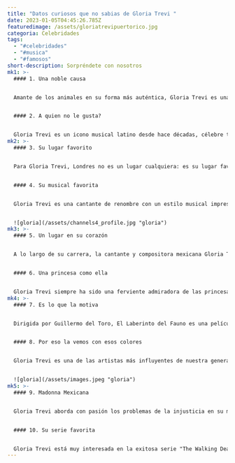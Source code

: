 ```yaml
---
title: "Datos curiosos que no sabias de Gloria Trevi "
date: 2023-01-05T04:45:26.785Z
featuredimage: /assets/gloriatrevipuertorico.jpg
categoria: Celebridades
tags:
  - "#celebridades"
  - "#musica"
  - "#famosos"
short-description: Sorpréndete con nosotros
mk1: >-
  #### 1﻿. Una noble causa 


  Amante de los animales en su forma más auténtica, Gloria Trevi es una abierta defensora de todos los animales. Ya sean perros o gatos, no parece existir una especie favorita para la cantante, que ha extendido su pasión incluso a las criaturas más inverosímiles, como armadillos, ballenas y ranas. No es de extrañar entonces que cuente entre sus muchos momentos especiales en la vida el haberse acurrucado con un oso koala en Australia y haber besado delfines durante sus viajes al acuario de Cancún. Su profundo amor por los animales la llevó a unir fuerzas con causas en favor de los animales, como PeTA México, y a construir refugios para perros callejeros a ambos lados de la frontera entre Estados Unidos y México. Gloria Trevi, que inspira a millones de personas en toda Latinoamérica no sólo con su música, sino también con su entusiasmo por el bienestar de los animales, hace del mundo un lugar un poco mejor cada día.


  #### 2﻿. A quien no le gusta?


  Gloria Trevi es un icono musical latino desde hace décadas, célebre tanto por su talento vocal como por sus poderosos mensajes de solidaridad femenina. A pesar de su fama mundial, su dieta sigue siendo sorprendentemente tradicional. Aunque la artista rompedora de géneros disfruta con los platos mexicanos favoritos, como la birria, los tacos de carnitas y un buen mole, tiene una afinidad especialmente profunda por los platos con sal en su perfil de sabor. Puede que el dulce sea la debilidad de todos, pero son los bocados salados los que verdaderamente significan confort para Trevi. Ya sea cocinando o cenando fuera en Ciudad de México con amigos durante proyectos de rodaje o de gira por todo el mundo mientras actúa con las entradas agotadas, Trevi siempre puede gravitar hacia algo à base de sal. Su amor por los sabores salados no hace sino reforzar la razón por la que su música sigue destacando entre las demás: al igual que ocurre con la comida, a veces hace falta un poco de sabor añadido y mordisco para que algo sea verdaderamente conmovedor y memorable.
mk2: >-
  #### 3﻿. Su lugar favorito 


  Para Gloria Trevi, Londres no es un lugar cualquiera: es su lugar favorito del mundo. Le encanta explorar su vibrante cultura y su excéntrico estilo, así como poder admirar su emblemática arquitectura, como el Big Ben. Su amor por esta ciudad ha mejorado aún más al conocer a muchas personas a las que ha llegado a admirar durante sus numerosos viajes a ella. Una de esas figuras inspiradoras con las que se ha encontrado es la querida reina Isabel II Gloria nunca deja pasar la oportunidad de vagar por Inglaterra si alguna vez tiene ocasión de viajar. Siempre que piensa en su lugar favorito del mundo, los recuerdos de pasear por las calles de Londres hacen resonar sus bellas melodías en sus oídos como una alegre melodía.


  #### 4﻿. Su musical favorita 


  Gloria Trevi es una cantante de renombre con un estilo musical impresionante, que incluye influencias de los géneros rock y pop. Uno de los grupos musicales que más la inspiran es la emblemática banda británica The Beatles. Según Gloria, su canción favorita es "Hey Jude", un clásico atemporal que habla a generaciones de fans de todo el mundo. Además de la influencia de los Fab Four en su música, a menudo ha atribuido a otros músicos como Madonna y Francesca Michielin el mérito de haber contribuido también a dar forma a su estilo. Sus ídolos la han ayudado a crear un sonido que es exclusivamente suyo, lo que le ha dado mucho éxito en la industria de la música latina.


  ![gloria](/assets/channels4_profile.jpg "gloria")
mk3: >-
  #### 5﻿. Un lugar en su corazón


  A lo largo de su carrera, la cantante y compositora mexicana Gloria Trevi nunca ha dejado de mostrar su aprecio y admiración por los héroes de su juventud. La fuerza inspiradora de muchas de sus canciones fue el amor platónico. Al principio fue Superman quien llenó su corazón de sentimientos de admiración, mientras que más tarde, cuando era niña, fue David, del grupo de pop español Parchís, quien ocupó un lugar muy especial en su corazón. Aún hoy sigue apreciando a ambas figuras y lo demuestra a través de su música. No es de extrañar que tantos fans sigan encontrando alegría en el trabajo de Gloria Trevi; hay algo increíblemente puro en la forma en que persigue la esencia soñadora de estos amores de la infancia y los celebra con los brazos abiertos.


  #### 6﻿. Una princesa como ella


  Gloria Trevi siempre ha sido una ferviente admiradora de las princesas Disney y siente debilidad por Aurora, de "La Bella Durmiente". Aunque le encantan todas las princesas, admira especialmente la determinación y valentía de Aurora ante la adversidad. Aprecia especialmente cómo Aurora está dispuesta a asumir riesgos y a defenderse a pesar del miedo que sus adversarios intentan infundirle. En general, Gloria admira a Aurora como un firme ejemplo de mujer que puede superar cualquier adversidad con la ayuda de sus seres queridos.
mk4: >-
  #### 7﻿. Es lo que la motiva


  Dirigida por Guillermo del Toro, El Laberinto del Fauno es una película bella y mágica que juega con la fantasía y la realidad de forma cautivadora. Cuenta la historia de Ofelia, una joven que vive en tiempos difíciles y que aprende a seguir sus sueños y a encontrar la fuerza a través de ellos. Para Gloria Trevi, la película sirve como recordatorio inspirador de que con fe y resistencia se puede triunfar contra grandes adversidades. Los temas de la película hablan profundamente de las propias experiencias de Trevi, por lo que no es de extrañar que se derrumbe durante cada visionado. Aunque a veces pueda parecer que el valor está fuera de nuestro alcance, El Laberinto de Fauno y su mensaje fortalecedor siempre permanecerán cerca del corazón de Gloria.


  #### 8﻿. Por eso la vemos con esos colores 


  Gloria Trevi es una de las artistas más influyentes de nuestra generación, y su estilo personal es tan electrizante como su música. En cuanto a sus colores favoritos, Trevi los elige brillantes y vibrantes: prefiere el rojo y el rosa claro. Cada uno de estos colores ha contribuido a dar forma a la carrera de Trevi, especialmente en las actuaciones dramáticas por las que es conocida. No sólo eso, sino que su pasión por estos tonos también es visible en sus elecciones de moda, que a menudo incluyen al menos un tono en cada conjunto. El rojo y el rosa claro reinan en el estilo de Gloria Trevi


  ![gloria](/assets/images.jpeg "gloria")
mk5: >-
  #### 9﻿. Madonna Mexicana


  Gloria Trevi aborda con pasión los problemas de la injusticia en su música cargada de emoción. Nacida en México, la "Madonna mexicana" ha sido una firme crítica contra el abuso de poder, denunciando sin pudor a los opresores a través de su arte. Las canciones de Trevi critican las jerarquías sociales basadas en la clase y el género, al tiempo que llaman a sus oyentes a levantarse contra la desigualdad y el maltrato de los menos privilegiados. Además, detrás de todo esto hay una artista que se conmueve de verdad cuando es testigo de la injusticia: no se limita a pintar imágenes de ella para llamar la atención, sino que se enfada de verdad por lo que ve. Las emociones que alimentan sus encendidas letras proceden directamente de las firmes convicciones morales de Trevi y de su voluntad de enfrentarse a la realidad sin rodeos.


  #### 1﻿0. Su serie favorita 


  Gloria Trevi está muy interesada en la exitosa serie "The Walking Dead". Es una fan incondicional de Rick Grimes y ha llegado a apreciarlo a lo largo de las temporadas. Aunque al principio no le caía bien, Gloria llegó a comprender sus motivaciones y a apreciar su valentía. Admira su capacidad de liderazgo y su lealtad a su grupo. Ha habido muchos momentos horripilantes a lo largo de los años, pero eso no ha apagado su entusiasmo por la serie, ¡todo lo contrario! Además de verla todas las semanas, a menudo vuelve a ver sus episodios favoritos y lee artículos relacionados y especula sobre futuros argumentos.
---
```

